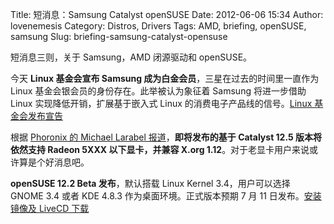 Title: 短消息：Samsung Catalyst openSUSE
Date: 2012-06-06 15:34
Author: lovenemesis
Category: Distros, Drivers
Tags: AMD, briefing, openSUSE, samsung
Slug: briefing-samsung-catalyst-opensuse

短消息三则，关于 Samsung，AMD 闭源驱动和 openSUSE。

今天 **Linux 基金会宣布 Samsung
成为白金会员**，三星在过去的时间里一直作为 Linux
基金会银会员的身份存在。此举被认为象征着 Samsung 将进一步借助 Linux
实现降低开销，扩展基于嵌入式 Linux 的消费电子产品线的信号。[Linux
基金会发布宣告](http://www.linuxfoundation.org/news-media/announcements/2012/06/samsung-electronics-joins-linux-foundation-platinum-level)

根据 [Phoronix 的 Michael Larabel
报道](http://www.phoronix.com/scan.php?page=news_item&px=MTExMzU)，**即将发布的基于
Catalyst 12.5 版本将依然支持 Radeon 5XXX 以下显卡，并兼容 X.org
1.12**。对于老显卡用户来说或许算是个好消息吧。

**openSUSE 12.2 Beta 发布**，默认搭载 Linux Kernel 3.4，用户可以选择
GNOME 3.4 或者 KDE 4.8.3 作为桌面环境。正式版本预期 7 月 11
日发布。[安装镜像及 LiveCD
下载](http://software.opensuse.org/developer/en)
